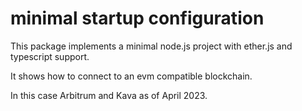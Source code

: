 # minimal startup configuration

This package implements a minimal node.js project with ether.js and typescript support.

It shows how to connect to an evm compatible blockchain.

In this case Arbitrum and Kava as of April 2023.